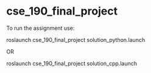 # cse_190_final_project

To run the assignment use:

roslaunch cse_190_final_project solution_python.launch

OR

roslaunch cse_190_final_project solution_cpp.launch

